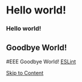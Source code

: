 # Hello world!

### Hello world!

Goodbye World!
--------------

#EEE Goodbye World!
[ESLint]()

[Skip to Content](#)
